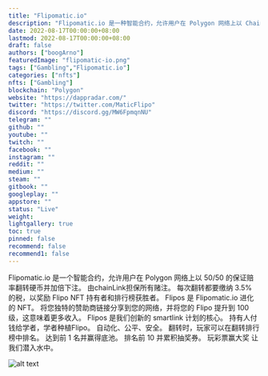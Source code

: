 ```yaml
---
title: "Flipomatic.io"
description: "Flipomatic.io 是一种智能合约，允许用户在 Polygon 网络上以 ChainLink 保证的 50/50 赔率翻转硬币并加倍下注。"
date: 2022-08-17T00:00:00+08:00
lastmod: 2022-08-17T00:00:00+08:00
draft: false
authors: ["boogArno"]
featuredImage: "flipomatic-io.png"
tags: ["Gambling","Flipomatic.io"]
categories: ["nfts"]
nfts: ["Gambling"]
blockchain: "Polygon"
website: "https://dappradar.com/"
twitter: "https://twitter.com/MaticFlipo"
discord: "https://discord.gg/MW6FpmqnNU"
telegram: ""
github: ""
youtube: ""
twitch: ""
facebook: ""
instagram: ""
reddit: ""
medium: ""
steam: ""
gitbook: ""
googleplay: ""
appstore: ""
status: "Live"
weight: 
lightgallery: true
toc: true
pinned: false
recommend: false
recommend1: false
---
```

Flipomatic.io 是一个智能合约，允许用户在 Polygon 网络上以 50/50 的保证赔率翻转硬币并加倍下注。 由chainLink担保所有赌注。 每次翻转都要缴纳 3.5% 的税，以奖励 Flipo NFT 持有者和排行榜获胜者。 Flipos 是 Flipomatic.io 进化的 NFT。 将您独特的赞助商链接分享到您的网络，并将您的 Flipo 提升到 100 级，这意味着更多收入。 Flipos 是我们创新的 smartlink 计划的核心。 持有人付钱给学者，学者种植Flipo。 自动化、公平、安全。 翻转时，玩家可以在翻转排行榜中排名。 达到前 1 名并赢得底池。 排名前 10 并累积抽奖券。 玩彩票赢大奖 让我们潜入水中。

![alt text](https://dashboard-assets.dappradar.com/document/17478/flipomaticio-dapp-gambling-matic-image2_8081909291e67f974f6306a8bb7ce519.png)